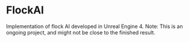 # FlockAI
Implementation of flock AI developed in Unreal Engine 4.
Note: This is an ongoing project, and might not be close to the finished result.
